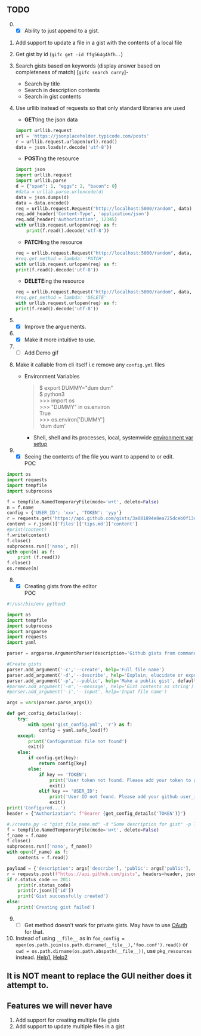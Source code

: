 ## TODO
0. - [x] Ability to just append to a gist.
1. Add support to update a file in a gist with the contents of a local file
2. Get gist by id (`gifc get -id ffg564g4hfh..`)
3. Search gists based on keywords (display answer based on completeness of match) [`gifc search curry`]-
    * Search by title
    * Search in description contents
    * Search in gist contents
2. Use urllib instead of requests so that only standard libraries are used
    - **GET**ting the json data
    ```python
    import urllib.request
    url = 'https://jsonplaceholder.typicode.com/posts'
    r = urllib.request.urlopen(url).read()
    data = json.loads(r.decode('utf-8'))
    ```
    - **POST**ing the resource
    ```python
    import json
    import urllib.request
    import urllib.parse
    d = {"spam": 1, "eggs": 2, "bacon": 0}
    #data = urllib.parse.urlencode(d)
    data = json.dumps(d)
    data = data.encode()
    req = urllib.request.Request("http://localhost:5000/random", data)
    req.add_header('Content-Type', 'application/json')
    req.add_header('Authorization', 12345)
    with urllib.request.urlopen(req) as f:
        print(f.read().decode('utf-8'))
    ```
    - **PATCH**ing the resource
    ```python
    req = urllib.request.Request("http://localhost:5000/random", data, method='PATCH')
    #req.get_method = lambda: 'PATCH'
    with urllib.request.urlopen(req) as f:
    print(f.read().decode('utf-8'))
    ```
    - **DELETE**ing the resource
    ```python
    req = urllib.request.Request("http://localhost:5000/random", data, method='DELETE')
    #req.get_method = lambda: 'DELETE'
    with urllib.request.urlopen(req) as f:
    print(f.read().decode('utf-8'))
    ```
 
3. - [x] Improve the arguements.
4. - [x] Make it more intuitive to use.
5. - [ ] Add Demo gif
6. Make it callable from cli itself i.e remove any `config.yml` files
    - Environment Variables
        >$ export DUMMY="dum dum" <br> $ python3 <br> >>> import os <br> >>> "DUMMY" in os.environ <br> True <br> >>> os.environ['DUMMY'] <br> 'dum dum'<br>

        * Shell, shell and its processes, local, systemwide [environment var setup](https://askubuntu.com/questions/58814/how-do-i-add-environment-variables)
7. - [x] Seeing the contents of the file you want to append to or edit.  
POC   
```python
import os
import requests
import tempfile
import subprocess

f = tempfile.NamedTemporaryFile(mode='w+t', delete=False)
n = f.name
config = {'USER_ID': 'xxx', 'TOKEN': 'yyy'}
r = requests.get('https://api.github.com/gists/3a081894e8ea725dceb0f13db5a1f0c9')
content = r.json()['files']['tips.md']['content']
#print(content)
f.write(content)
f.close()
subprocess.run(['nano', n])
with open(n) as f:
    print (f.read())
f.close()
os.remove(n)
```
8. - [x] Creating gists from the editor  
POC  
```python
#!/usr/bin/env python3

import os
import tempfile
import subprocess
import argparse
import requests
import yaml

parser = argparse.ArgumentParser(description='Github gists from command line')

#Create gists
parser.add_argument('-c','--create', help='Full file name')
parser.add_argument('-d','--describe', help='Explain, elucidate or expound the gist')
parser.add_argument('-p','--public', help='Make a public gist', default=False)
#parser.add_argument('-m','--message', help='Gist contents as string')
#parser.add_argument('-i','--input', help='Input file name')

args = vars(parser.parse_args())

def get_config_details(key):
    try:
        with open('gist_config.yml', 'r') as f:
            config = yaml.safe_load(f)
    except:
        print('Configuration file not found')
        exit()
    else:
        if config.get(key):
            return config[key]
        else:
            if key == 'TOKEN':
                print('User token not found. Please add your token to gist_config.yaml')
                exit()
            elif key == 'USER_ID':
                print('User ID not found. Please add your github user_id to gist_config.yml')
                exit()
print('Configured...')
header = {"Authorization": f"Bearer {get_config_details('TOKEN')}"}

#./create.py -c "gist_file_name.md" -d "Some description for gist" -p True
f = tempfile.NamedTemporaryFile(mode='w+t', delete=False)
f_name = f.name
f.close()
subprocess.run(['nano', f_name])
with open(f_name) as f:
    contents = f.read()

payload = {'description': args['describe'], 'public': args['public'], 'files':{args['create']: {'content': contents}}}
r = requests.post(f"https://api.github.com/gists", headers=header, json=payload)
if r.status_code == 201:
    print(r.status_code)
    print(r.json()['id'])
    print('Gist successfully created')
else:
    print('Creating gist failed')
```
9. - [ ] Get method doesn't work for private gists. May have to use [OAuth](https://developer.github.com/apps/building-oauth-apps/authorizing-oauth-apps/) for that.
10. Instead of using `__file__` as in `foo_config = open(os.path.join(os.path.dirname(__file__),'foo.conf').read()` or ```cwd = os.path.dirname(os.path.abspath(__file__))```, use `pkg_resources` instead. [Help1](http://peak.telecommunity.com/DevCenter/PythonEggs#accessing-package-resources), [Help2](https://setuptools.readthedocs.io/en/latest/pkg_resources.html#resourcemanager-api)
## It is NOT meant to replace the GUI neither does it attempt to.

## Features we will never have
1. Add support for creating multiple file gists
2. Add support to update multiple files in a gist
